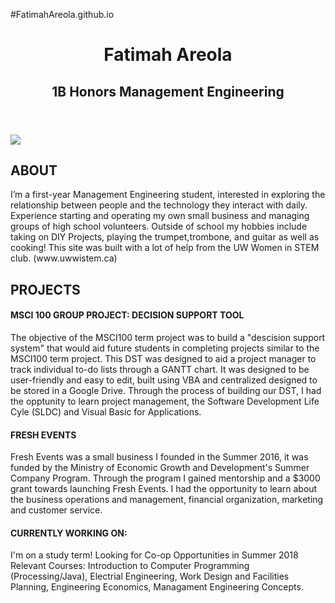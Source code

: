 #FatimahAreola.github.io
<doctype html>
<html lang="en">
<head>
    <meta charset="utf-8">

 <title> Fatimah Areola </title>
    <!-- Links to where you've put the styles of your page -->
    <link rel="stylesheet" href="css/styles.css">
    <!-- Link to getting the icons from font awesome -->
    <link rel="stylesheet" href="https://cdnjs.cloudflare.com/ajax/libs/font-awesome/4.7.0/css/font-awesome.min.css">
<header>
    <h1>  Fatimah Areola  </h1>
    <h2> 1B Honors Management Engineering </h2>
</header>

<body>
    <div class="bio">
        <img id="Me!" src="https://render.bitstrips.com/v2/cpanel/a41da708-81e9-4ec3-9364-9d8748f7063d-7038c776-e541-4fb2-9a81-4e207a275409-v1.png?transparent=1&palette=1">
        <h2>  ABOUT </h2>
        <p>  I’m a first-year Management Engineering student, interested in exploring the relationship between people and the technology they interact with daily. Experience starting and operating my own small business and managing groups of high school volunteers. Outside of school my hobbies include taking on DIY Projects, playing the trumpet,trombone, and guitar as well as cooking! This site was built with a lot of help from the UW Women in STEM club. (www.uwwistem.ca) </p>
    </div>
    <div class="portfolio">
        <h2>  PROJECTS  </h2>
        <div class="portfolio-row">
            <div class="portfolio-item">
                <h4>  MSCI 100 GROUP PROJECT: DECISION SUPPORT TOOL  </h4>
                <p> The objective of the MSCI100 term project was to build a "descision support system" that would aid future students in completing projects similar to the MSCI100 term project. This DST was designed to aid a project manager to track individual to-do lists through a GANTT chart. It was designed to be user-friendly and easy to edit, built using VBA and centralized designed to be stored in a Google Drive. Through the process of building our DST, I had the opptunity to learn project management, the Software Development Life Cyle (SLDC) and Visual Basic for Applications. <p>
                <a class="btn" href="https://drive.google.com/open?id=1IG54v4k2r8fM8vexrPPBR-fsrwyVbfHc" title="DST" onkeypress="window.open(this.href); return false;">
        <i class="fa fa-file-text-o fa-3x" aria-hidden="true"></i>
                   </a>
                  <div class="portfolio-row">
            <div class="portfolio-item">
                <h4> FRESH EVENTS  </h4>
                <p> Fresh Events was a small business I founded in the Summer 2016, it was funded by the Ministry of Economic Growth and Development's Summer Company Program. Through the program I gained mentorship and a $3000 grant towards launching Fresh Events. I had the opportunity to learn about the business operations and management, financial organization, marketing and customer service. <p>
                <a class="btn" href="http://fraichesauga.wixsite.com/freshevents" 
                   title="FreshEvents" onkeypress="window.open(this.href); return false;">
        <i class="fa fa-file-text-o fa-3x" aria-hidden="true"></i>
                </a>
   <div class="portfolio-row">
            <div class="portfolio-item">
                <h4>  CURRENTLY WORKING ON: </h4>
               <p>  I'm on a study term! Looking for Co-op Opportunities in Summer 2018
Relevant Courses: Introduction to Computer Programming (Processing/Java), Electrial Engineering, Work Design and Facilities Planning, Engineering Economics, Managament Engineering Concepts. <p>        
    <a class="btn" href="https://drive.google.com/open?id=1-M2kLVSglXU69VKSmxas4ng4blW94mJ4" title="Resume" onkeypress="window.open(this.href); return false;">
        <i class="fa fa-file-text-o fa-3x" aria-hidden="true"></i>
    </a>
    <a class="btn" href="https://www.facebook.com/fatimah.are/" title="Facebook" onclick="window.open(this.href); return false;"
        onkeypress="window.open(this.href); return false;">
        <i class="fa fa-facebook-square fa-3x" aria-hidden="true"></i>
    </a>
    <a class="btn" href="https://www.instagram.com/fatimahareola/" title="Instagram" onclick="window.open(this.href); return false;"
        onkeypress="window.open(this.href); return false;">
        <i class="fa fa-instagram fa-3x" aria-hidden="true"></i>
    </a>
    <a class="btn" href="https://www.linkedin.com/in/areolafatimah" title="LinkedIn" onclick="window.open(this.href); return false;" onkeypress="window.open(this.href); return false;">
        <i class="fa fa-linkedin fa-3x" aria-hidden="true"></i>
    </a>
